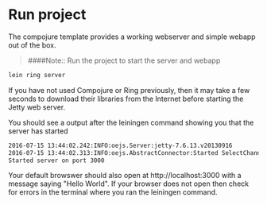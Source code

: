# Run project

The compojure template provides a working webserver and simple webapp out of the box.

> ####Note:: Run the project to start the server and webapp

```bash
lein ring server
```

If you have not used Compojure or Ring previously, then it may take a few seconds to download their libraries from the Internet before starting the Jetty web server.

You should see a output after the leiningen command showing you that the server has started

```bash
2016-07-15 13:44:02.242:INFO:oejs.Server:jetty-7.6.13.v20130916
2016-07-15 13:44:02.313:INFO:oejs.AbstractConnector:Started SelectChannelConnector@0.0.0.0:3000
Started server on port 3000
```

Your default browswer should also open at http://localhost:3000 with a message saying "Hello World".  If your browser does not open then check for errors in the terminal where you ran the leiningen command.

